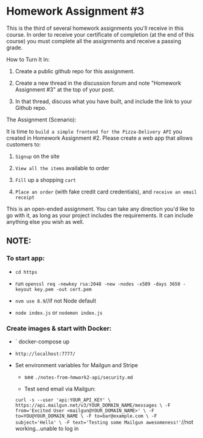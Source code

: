 # Homework Assignment #3

This is the third of several homework assignments you'll receive in this course. In order to receive your certificate of completion (at the end of this course) you must complete all the assignments and receive a passing grade.

How to Turn It In:

1. Create a public github repo for this assignment.

2. Create a new thread in the discussion forum and note "Homework Assignment #3" at the top of your post.

3. In that thread, discuss what you have built, and include the link to your Github repo.

The Assignment (Scenario):

It is time to `build a simple frontend for the Pizza-Delivery API` you created in Homework Assignment #2. Please create a web app that allows customers to:

1. `Signup` on the site

2. `View all the items` available to order

3. `Fill` up a shopping `cart`

4. `Place an order` (with fake credit card credentials), and `receive an email receipt`

This is an open-ended assignment. You can take any direction you'd like to go with it, as long as your project includes the requirements. It can include anything else you wish as well.

## NOTE:

### To start app:

  - ` cd https `

  - run ` openssl req -newkey rsa:2048 -new -nodes -x509 -days 3650 -keyout key.pem -out cert.pem
 `

  - ` nvm use 8.9 `//if not Node default


  - ` node index.js ` or ` nodemon index.js `

### Create images & start with Docker:

  - ` docker-compose up

  - ` http://localhost:7777/ `


  - Set environment variables for Mailgun and Stripe


      - see `./notes-from-hmwork2-api/security.md`


      - Test send email via Mailgun:


      ` curl -s --user 'api:YOUR_API_KEY' \
      https://api.mailgun.net/v3/YOUR_DOMAIN_NAME/messages \
      -F from='Excited User <mailgun@YOUR_DOMAIN_NAME>' \
      -F to=YOU@YOUR_DOMAIN_NAME \
      -F to=bar@example.com \
      -F subject='Hello' \
      -F text='Testing some Mailgun awesomeness!' `//not working...unable to log in
